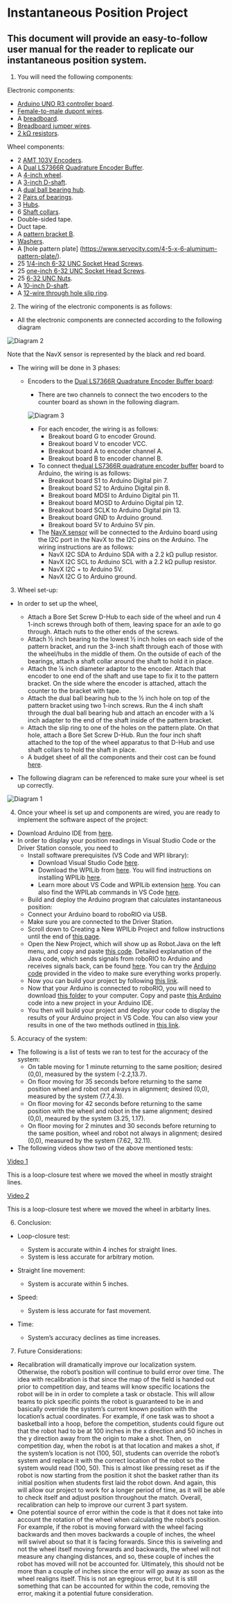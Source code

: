 # Instantaneous Position Project
## This document will provide an easy-to-follow user manual for the reader to replicate our instantaneous position system. 
1) You will need the following components:

Electronic components:
  - [Arduino UNO R3 controller board](https://www.amazon.com/Arduino-A000066-ARDUINO-UNO-R3/dp/B008GRTSV6/ref=asc_df_B008GRTSV6/?tag=hyprod-20&linkCode=df0&hvadid=309751315916&hvpos=&hvnetw=g&hvrand=16596161655038666986&hvpone=&hvptwo=&hvqmt=&hvdev=c&hvdvcmdl=&hvlocint=&hvlocphy=9019556&hvtargid=pla-457497319401&psc=1&tag=&ref=&adgrpid=67183599252&hvpone=&hvptwo=&hvadid=309751315916&hvpos=&hvnetw=g&hvrand=16596161655038666986&hvqmt=&hvdev=c&hvdvcmdl=&hvlocint=&hvlocphy=9019556&hvtargid=pla-457497319401). 
  - [Female-to-male dupont wires](https://www.amazon.com/female-jumper-Dupont-Arduino-Breadboard/dp/B01FDD3LJA). 
  - A [breadboard](https://www.amazon.com/DEYUE-breadboard-Set-Prototype-Board/dp/B07LFD4LT6/ref=sr_1_1?dchild=1&keywords=breadboard&qid=1611798540&s=electronics&sr=1-1).
  - [Breadboard jumper wires](https://www.amazon.com/EDGELEC-Breadboard-Optional-Assorted-Multicolored/dp/B07GD2BWPY/ref=sr_1_3?crid=295FBR6HWRJ6Z&dchild=1&keywords=breadboard+jumper+wires&qid=1611798578&s=electronics&sprefix=breadboard+jump%2Celectronics%2C191&sr=1-3). 
  - [2 kΩ resistors](https://www.amazon.com/EDGELEC-Resistor-Tolerance-Multiple-Resistance/dp/B07QJB31M4/ref=sr_1_3?crid=11MPBKEPVKXA4&dchild=1&keywords=2k+resistor&qid=1611798604&sprefix=2k+resistance%2Celectronics%2C179&sr=8-3). 

Wheel components:
  - 2 [AMT 103V Encoders](https://www.mouser.com/ProductDetail/CUI-Devices/AMT103-V?qs=%2Fha2pyFadugimG5fIsqch5ZfA8H%2FZ5abFSUgMn5%252BIVw%3D&gclid=CjwKCAiAu8SABhAxEiwAsodSZMTk4yNiF3Q1-kwQHPKwzAf8UvomMOSElIQCnKRo9gF3vlXJTWBh5RoCKS4QAvD_BwE).
  - A [Dual LS7366R Quadrature Encoder Buffer](https://www.servocity.com/4-heavy-duty-wheel/).
  - A [4-inch wheel](https://www.servocity.com/4-heavy-duty-wheel/).
  - A [3-inch D-shaft](https://www.servocity.com/0-250-1-4-x-3-00-stainless-steel-d-shafting/).
  - A [dual ball bearing hub](https://www.servocity.com/dual-ball-bearing-hubs/).
  - 2 [Pairs of bearings](https://www.servocity.com/dual-ball-bearing-hubs/).
  - 3 [Hubs](https://www.servocity.com/0-250-bore-set-screw-d-hub-tapped-0-770-pattern/).
  - 6 [Shaft collars](https://www.servocity.com/0-250-bore-steel-set-screw-collar-2-pack/).
  - Double-sided tape.
  - Duct tape.
  - A [pattern bracket B](https://www.servocity.com/pattern-bracket-b/).
  - [Washers](https://www.servocity.com/6-undersized-washers-25-pack/).
  - A [hole pattern plate] (https://www.servocity.com/4-5-x-6-aluminum-pattern-plate/).
  - 25 [1/4-inch 6-32 UNC Socket Head Screws](https://www.servocity.com/6-32-socket-head-screws/).
  - 25 [one-inch 6-32 UNC Socket Head Screws](https://www.servocity.com/6-32-socket-head-screws/).
  - 25 [6-32 UNC Nuts](https://www.servocity.com/6-32-nylock-nuts-pack-25-pack/).
  - A [10-inch D-shaft](https://www.servocity.com/0-250-1-4-x-10-00-stainless-steel-d-shafting/).
  - A [12-wire through hole slip ring](https://www.amazon.com/Taidacent-Electrical-Collector-Conductive-Connector/dp/B07XHQLJ2H/ref=sr_1_2?dchild=1&keywords=CNBTR%2B12%2BWires%2B12.7MM%2BHole%2BDia%2BCurrent%2BConductors%2BCircuits%2BThrough%2BHole%2BSlip%2BRing%2B380V%2BAC%2FDC%2B10A%2BPower%2BCollector%2BRing%2B54mm&qid=1611349663&s=hi&sr=1-2&th=1).
  

2) The wiring of the electronic components is as follows:
  - All the electronic components are connected according to the following diagram 
  
  ![Diagram 2](https://i.imgur.com/E0KE8Bl.png)
  
  Note that the NavX sensor is represented by the black and red board.
  
  - The wiring will be done in 3 phases:
    - Encoders to the [Dual LS7366R Quadrature Encoder Buffer board](https://www.superdroidrobots.com/shop/item.aspx/dual-ls7366r-quadrature-encoder-buffer/1523/):
      - There are two channels to connect the two encoders to the counter board  as shown in the following diagram.
      
      ![Diagram 3](https://i.imgur.com/bVWCu50.png)
      - For each encoder, the wiring is as follows:
        - Breakout board G to encoder Ground.
        - Breakout board V to encoder VCC.
        - Breakout board A to encoder channel A.
        - Breakout board B to encoder channel B.
      - To connect the[dual LS7366R quadrature encoder buffer](https://www.superdroidrobots.com/shop/item.aspx/dual-ls7366r-quadrature-encoder-buffer/1523/) board to Arduino, the wiring is as follows:
        - Breakout board S1 to Arduino Digital pin 7.
        - Breakout board S2 to Arduino Digital pin 8.
        - Breakout board MDSI to Arduino Digital pin 11.
        - Breakout board MOSD to Arduino Digital pin 12.
        - Breakout board SCLK to Arduino Digital pin 13.
        - Breakout board GND to Arduino ground.
        - Breakout board 5V to Arduino 5V pin.
      - The [NavX sensor](https://pdocs.kauailabs.com/navx-mxp/) will be connected to the Arduino board using the I2C port in the NavX to the I2C pins on the Arduino. The wiring instructions are as follows:
        - NavX I2C SDA to Arduino SDA with a 2.2 kΩ pullup resistor.
        - NavX I2C SCL to Arduino SCL with a 2.2 kΩ pullup resistor.
        - NavX I2C + to Arduino 5V.
        - NavX I2C G to Arduino ground.
      
      
 
3) Wheel set-up: 
  - In order to set up the wheel, 
    - Attach a Bore Set Screw D-Hub to each side of the wheel and run 4 1-inch screws through both of them, leaving space for an axle to go through. Attach nuts to the other ends of the screws.
    - Attach ½ inch bearing to the lowest ½ inch holes on each side of the pattern bracket, and run the 3-inch shaft through each of those with the wheel/hubs in the middle of them. On the outside of each of the bearings, attach a shaft collar around the shaft to hold it in place.
    - Attach the ¼ inch diameter adaptor to the encoder. Attach that encoder to one end of the shaft and use tape to fix it to the pattern bracket. On the side where the encoder is attached, attach the counter to the bracket with tape.
    - Attach the dual ball bearing hub to the ½ inch hole on top of the pattern bracket using two 1-inch screws. Run the 4 inch shaft through the dual ball bearing hub and attach an encoder with a ¼ inch adapter to the end of the shaft inside of the pattern bracket.
    - Attach the slip ring to one of the holes on the pattern plate. On that hole, attach a Bore Set Screw D-Hub. Run the four inch shaft attached to the top of the wheel apparatus to that D-Hub and use shaft collars to hold the shaft in place.
    - A budget sheet of all the components and their cost can be found [here](https://docs.google.com/spreadsheets/d/1regwJqUuxn_IKwp0wBsyjQyA4pPa4EQ17EqyYSeluSA/edit#gid=0).
   
   
  - The following diagram can be referenced to make sure your wheel is set up correctly. 
  
  ![Diagram 1](https://i.imgur.com/9mRG25O.png)
  

4) Once your wheel is set up and components are wired, you are ready to implement the software aspect of the project:
  - Download Arduino IDE from [here](https://www.arduino.cc/en/software).
  - In order to display your position readings in Visual Studio Code or the Driver Station console, you need to
    - Install software prerequisites (VS Code and WPI library):
      - Download Visual Studio Code [here](https://code.visualstudio.com/download).
      - Download the WPILib from [here](https://github.com/wpilibsuite/allwpilib/releases/tag/v2021.2.1). You will find instructions on installing WPILib [here](https://docs.wpilib.org/en/stable/docs/zero-to-robot/step-2/wpilib-setup.html).
      - Learn more about VS Code and WPILib extension [here](https://docs.wpilib.org/en/stable/docs/software/vscode-overview/vscode-basics.html). You can also find the WPILab commands in VS Code [here](https://docs.wpilib.org/en/stable/docs/software/vscode-overview/wpilib-commands-vscode.html). 
     - Build and deploy the Arduino program that calculates instantaneous position:
      - Connect your Arduino board to roboRIO via USB.
      - Make sure you are connected to the Driver Station.
      - Scroll down to Creating a New WPILib Project and follow instructions until the end of [this page](https://docs.wpilib.org/en/stable/docs/software/vscode-overview/creating-robot-program.html). 
      - Open the New Project, which will show up as Robot.Java on the left menu, and copy and paste [this code](https://github.com/brad95411/RoboRIOSerialToArduino/blob/master/src/main/java/frc/robot/Robot.java). Detailed explanation of the Java code, which sends signals from roboRIO to Arduino and receives signals back, can be found [here](https://www.youtube.com/watch?v=RMHCSwLIyqg&ab_channel=BradBickford). You can try the [Arduino code](https://github.com/brad95411/ArduinoSerialToRoboRIO/blob/master/RoboRIOSerialResponse.ino) provided in the video to make sure everything works properly. 
      - Now you can build your project by following [this link](https://docs.wpilib.org/en/stable/docs/software/vscode-overview/deploying-robot-code.html).
     - Now that your Arduino is connected to roboRIO, you will need to download [this folder](https://github.com/kavyadevgun/frc-localization/tree/gh-pages/Instantaneous%20Position%20Project) to your computer. Copy and paste [this Arduino](https://github.com/kavyadevgun/frc-localization/blob/gh-pages/Instantaneous%20Position%20Project/Arduino%20code%20for%20position.ino) code into a new project in your Arduino IDE. 
     - You then will build your project and deploy your code to display the results of your Arduino project in VS Code. You can also view your results in one of the two methods outlined in [this link](https://docs.wpilib.org/en/stable/docs/software/vscode-overview/viewing-console-output.html). 


5) Accuracy of the system:
  - The following is a list of tests we ran to test for the accuracy of the system:
    - On table moving for 1 minute returning to the same position; desired (0,0), measured by the system (-2.2,13.7).
    - On floor moving for 35 seconds before returning to the same position wheel and robot not always in alignment; desired (0,0), measured by the system (7.7,4.3).
    - On floor moving for 42 seconds before returning to the same position with the wheel and robot in the same alignment; desired (0,0), meaured by the system (3.25, 1.17).
    - On floor moving for 2 minutes and 30 seconds before returning to the same position, wheel and robot not always in alignment; desired (0,0), measured by the system (7.62, 32.11).
 - The following videos show two of the above mentioned tests:
 
 [Video 1](https://i.imgur.com/P3PsFXG.mp4)
 
 This is a loop-closure test where we moved the wheel in mostly straight lines. 
 
 
 [Video 2](https://i.imgur.com/xqjVCyB.mp4)
 
 This is a loop-closure test where we moved the wheel in arbitarty lines. 
 
 
6) Conclusion:

  - Loop-closure test: 
    - System is accurate within 4 inches for straight lines.
    - System is less accurate for arbitrary motion. 
  
  - Straight line movement:
    - System is accurate within 5 inches. 
    
  - Speed:
    - System is less accurate for fast movement. 
    
  - Time:
    - System’s accuracy declines as time increases.
    
    
7) Future Considerations:
  - Recalibration will dramatically improve our localization system. Otherwise, the robot’s position will continue to build error over time. The idea with recalibration is that since the map of the field is handed out prior to competition day, and teams will know specific locations the robot will be in in order to complete a task or obstacle. This will allow teams to pick specific points the robot is guaranteed to be in and basically override the system’s current known position with the location’s actual coordinates. For example, if one task was to shoot a basketball into a hoop, before the competition, students could figure out that the robot had to be at 100 inches in the x direction and 50 inches in the y direction away from the origin to make a shot. Then, on competition day, when the robot is at that location and makes a shot, if the system’s location is not (100, 50), students can override the robot’s system and replace it with the correct location of the robot so the system would read (100, 50). This is almost like pressing reset as if the robot is now starting from the position it shot the basket rather than its initial position when students first laid the robot down. And again, this will allow our project to work for a longer period of time, as it will be able to check itself and adjust position throughout the match. Overall, recalibration can help to improve our current 3 part system.
  - One potential source of error within the code is that it does not take into account the rotation of the wheel when calculating the robot’s position. For example, if the robot is moving forward with the wheel facing backwards and then moves backwards a couple of inches, the wheel will swivel about so that it is facing forwards. Since this is swiveling and not the wheel itself moving forwards and backwards, the wheel will not measure any changing distances, and so, these couple of inches the robot has moved will not be accounted for. Ultimately, this should not be more than a couple of inches since the error will go away as soon as the wheel realigns itself. This is not an egregious error, but it is still something that can be accounted for within the code, removing the error, making it a potential future consideration.

 
 

     

